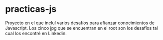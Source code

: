 # practicas-js
Proyecto en el que incluí varios desafíos para afianzar conocimientos de Javascript. Los cinco jpg que se encuentran en el root son los desafíos tal cual los encontré en Linkedin.
